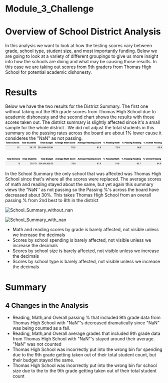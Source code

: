 # Module_3_Challenge
# Overview of School District Analysis
In this analysis we want to look at how the testing scores vary between grade, school type, student size, and most importantly funding. Below we are going to look at a variety of different groupings to give us more insight into how the schools are doing and what may be causing those results. In this case we are taking out scores from 9th graders from Thomas High School for potential academic dishonesty.
# Results
Below we have the two results for the District Summary. The first one without taking out the 9th grade scores from Thomas High School due to academic dishonesty and the second chart shows the results with those scores taken out. The district summary is slightly affected since it's a small sample for the whole district . We did not adjust the total students in this summary so the passing rates across the board are about 1% lower cause it consideres the "NaN" as not passing.
![District_Summary_without_nan](Resources/District_Summary_without_nan.png)

![District_Summary_with_nan](Resources/District_Summary_with_nan.png)

In the School Summary the only school that was affected was Thomas High School since that's where all the scores were replaced. The average scores of math and reading stayed about the same, but yet again this summary views the "NaN'' as not passing so the Passing %'s across the board have decreased about 30%. This takes Thomas High School from an overall passing % from 2nd best to 8th in the district

![School_Summary_without_nan](Resourcse/School_Summary_without_nan.png)

![School_Summary_with_nan](Resourcse/School_Summary_with_nan.png)

- Math and reading scores by grade is barely affected, not visible unless we increase the decimals
- Scores by school spending is barely affected, not visible unless we increase the decimals
- Scores by school size is barely affected, not visible unless we increase the decimals
- Scores by school type is barely affected, not visible unless we increase the decimals
# Summary
## 4 Changes in the Analysis 
  - Reading, Math,and Overall passing % that included 9th grade data from Thomas High School with "NaN"'s decreased dramatically since "NaN" was being counted as a fail.
  - Reading, Math,and Overall average grades that included 9th grade data from Thomas High School with "NaN"'s stayed around their average. "NaN" was not counted
  - Thomas High School was incorrectly put into the wrong bin for spending due to the 9th grade getting taken out of their total student count, but their budget stayed the same.
  - Thomas High School was incorrectly put into the wrong bin for school size due to the to the 9th grade getting taken out of their total student count
